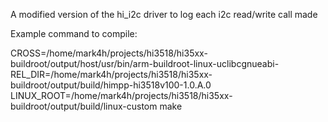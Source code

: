 A modified version of the hi_i2c driver to log each i2c read/write call made

Example command to compile:

CROSS=/home/mark4h/projects/hi3518/hi35xx-buildroot/output/host/usr/bin/arm-buildroot-linux-uclibcgnueabi- REL_DIR=/home/mark4h/projects/hi3518/hi35xx-buildroot/output/build/himpp-hi3518v100-1.0.A.0 LINUX_ROOT=/home/mark4h/projects/hi3518/hi35xx-buildroot/output/build/linux-custom make